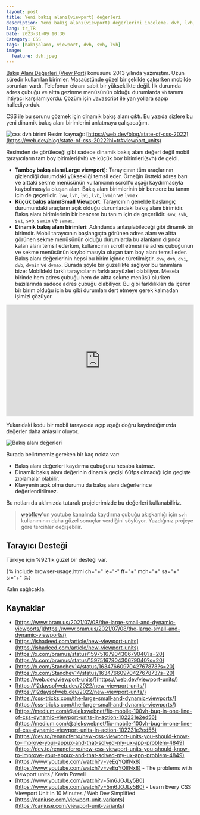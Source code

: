 ```yaml
---
layout: post
title: Yeni bakış alanı(viewport) değerleri
description: Yeni bakış alanı(viewport) değerlerini inceleme. dvh, lvh, svh
lang: tr_TR
Date: 2023-31-09 10:30
Category: CSS
tags: [bakışalanı, viewport, dvh, svh, lvh]
image:
  feature: dvh.jpeg
---
```


[Bakış Alanı Değerleri (View Port)](https://fatihhayrioglu.com/css3-yeni-degerleri/) konusunu 2013 yılında yazmıştım. Uzun süredir kullanılan birimler. Masaüstünde güzel bir şekilde çalışırken mobilde sorunları vardı. Telefonun ekranı sabit bir yükseklikte değil. İlk durumda adres çubuğu ve altta gezinme menüsünün olduğu durumlarda `vh` tanımı ihtiyacı karşılamıyordu. Çözüm için [Javascript](https://gist.github.com/getify/150ea5a3b30b8822dee7798883d120b9) ile yan yollara sapıp hallediyorduk.

CSS ile bu sorunu çözmek için dinamik bakış alanı çıktı. Bu yazıda sizlere bu yeni dinamik bakış alanı birimlerini anlatmaya çalışacağım.

![css dvh birimi](https://fatihhayrioglu.com/images/dvh.jpeg)
Resim kaynağı: [https://web.dev/blog/state-of-css-2022](https://web.dev/blog/state-of-css-2022?hl=tr#viewport_units)

Resimden de görüleceği gibi sadece dinamik bakış alanı değeri değil mobil tarayıcıların tam boy birimleri(lvh) ve küçük boy birimleri(svh) de geldi. 

-   **Tamboy bakış alanı**(**Large viewport**): Tarayıcının tüm araçlarının gizlendiği durumdaki yüksekliği temsil eder. Örneğin üstteki adres barı ve alttaki sekme menüsünün kullanıcının scroll'u aşağı kaydırmasıyla kaybolmasıyla oluşan alan. Bakış alanı birimlerinin bir benzere bu tanım için de geçerlidir. `lvw`, `lvh`, `lvi`, `lvb`, `lvmin` ve `lvmax`
-   **Küçük bakış alanı**(**Small Viewport**: Tarayıcının genelde başlangıç durumundaki araçların açık olduğu durumlardaki bakış alanı birimidir. Bakış alanı birimlerinin bir benzere bu tanım için de geçerlidir. `svw`, `svh`, `svi`, `svb`, `svmin` ve `svmax`.
-  **Dinamik bakış alanı birimleri**: Adındanda anlaşılabileceği gibi dinamik bir birimdir. Mobil tarayıcının başlangıçta görünen adres alanı ve altta görünen sekme menüsünün olduğu durumlarda bu alanların dışında kalan alanı temsil ederken, kullanıcının scroll etmesi ile adres çubuğunun ve sekme menüsünün kaybolmasıyla oluşan tam boy alanı temsil eder. Bakış alanı değerlerinin hepsi bu birim içinde türetilmiştir. `dvw`, `dvh`, `dvi`, `dvb`, `dvmin` ve `dvmax`. Burada şöyle bir güzellikte sağlıyor bu tanımlara bize: Mobildeki farklı tarayıcıların farklı arayüzleri olabiliyor. Mesela birinde hem adres çubuğu hem de altta sekme menüsü olurken bazılarında sadece adres çubuğu olabiliyor.  Bu gibi  farklılıkları da içeren bir birim olduğu için bu gibi durumları dert etmeye gerek kalmadan işimizi çözüyor. 

<iframe height="300" style="width: 100%;" scrolling="no" title="yeni viewport değerleri" src="https://codepen.io/fatihhayri/embed/jOdEPxO?default-tab=html%2Cresult" frameborder="no" loading="lazy" allowtransparency="true" allowfullscreen="true">
  See the Pen <a href="https://codepen.io/fatihhayri/pen/jOdEPxO">
  yeni viewport değerleri</a> by Fatih Hayrioğlu (<a href="https://codepen.io/fatihhayri">@fatihhayri</a>)
  on <a href="https://codepen.io">CodePen</a>.
</iframe>

Yukarıdaki kodu bir mobil tarayıcıda açıp aşağı doğru kaydırdığımızda değerler daha anlaşılır oluyor.

![Bakış alanı değerleri](https://fatihhayrioglu.com/images/bakisacisi-degerleri.gif)

Burada belirtmemiz gereken bir kaç nokta var:

 - Bakış alanı değerleri kaydırma çubuğunu hesaba katmaz.
 - Dinamik bakış alanı değerinin dinamik geçişi 60fps olmadığı için geçişte zıplamalar olabilir.
 - Klavyenin açık olma durumu da bakış alanı değerlerince değerlendirilmez.

Bu notları da aklımızda tutarak projelerimizde bu değerleri kullanabiliriz.

 > [webflow](https://youtu.be/7judyqwqmKo?si=0NrSCETLiUlDAa9x)'un youtube kanalında kaydırma çubuğu akışkanlığı için `svh` kullanımının daha güzel sonuçlar verdiğini söylüyor. Yazdığınız projeye göre tercihler değişebilir.


## Tarayıcı Desteği

Türkiye için %92'lik güzel bir desteği var.

{% include browser-usage.html ch="+" ie="-" ff="+" mch="+" sa="+" si="+" %}

Kalın sağlıcakla.

## Kaynaklar

 - [https://www.bram.us/2021/07/08/the-large-small-and-dynamic-viewports/](https://www.bram.us/2021/07/08/the-large-small-and-dynamic-viewports/)
 - [https://ishadeed.com/article/new-viewport-units](https://ishadeed.com/article/new-viewport-units)
 - [https://x.com/bramus/status/1597516790430679040?s=20](https://x.com/bramus/status/1597516790430679040?s=20)
 - [https://x.com/Stanchev14/status/1634766097042767873?s=20](https://x.com/Stanchev14/status/1634766097042767873?s=20)
 - [https://web.dev/viewport-units/](https://web.dev/viewport-units/)
 - [https://12daysofweb.dev/2022/new-viewport-units/](https://12daysofweb.dev/2022/new-viewport-units/)
 - [https://css-tricks.com/the-large-small-and-dynamic-viewports/](https://css-tricks.com/the-large-small-and-dynamic-viewports/)
 - [https://medium.com/@alekswebnet/fix-mobile-100vh-bug-in-one-line-of-css-dynamic-viewport-units-in-action-102231e2ed56](https://medium.com/@alekswebnet/fix-mobile-100vh-bug-in-one-line-of-css-dynamic-viewport-units-in-action-102231e2ed56)
 - [https://dev.to/renancferro/new-css-viewport-units-you-should-know-to-improve-your-appux-and-that-solved-my-ux-app-problem-4849](https://dev.to/renancferro/new-css-viewport-units-you-should-know-to-improve-your-appux-and-that-solved-my-ux-app-problem-4849)
 - [https://www.youtube.com/watch?v=veEqYQlfNx8](https://www.youtube.com/watch?v=veEqYQlfNx8) - The problems with viewport units / Kevin Powell
 - [https://www.youtube.com/watch?v=5m6JOJLy5B0](https://www.youtube.com/watch?v=5m6JOJLy5B0) - Learn Every CSS Viewport Unit In 10 Minutes / Web Dev Simplified
 - [https://caniuse.com/viewport-unit-variants](https://caniuse.com/viewport-unit-variants)

